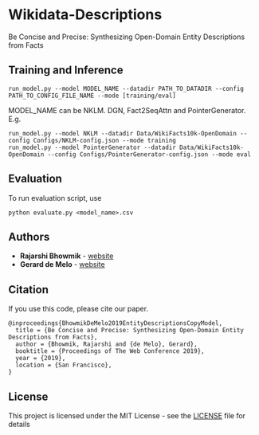 # Wikidata-Descriptions
Be Concise and Precise: Synthesizing Open-Domain Entity Descriptions from Facts

## Training and Inference
```
run_model.py --model MODEL_NAME --datadir PATH_TO_DATADIR --config PATH_TO_CONFIG_FILE_NAME --mode [training/eval]
```
MODEL_NAME can be NKLM. DGN, Fact2SeqAttn and PointerGenerator. E.g.
```
run_model.py --model NKLM --datadir Data/WikiFacts10k-OpenDomain --config Configs/NKLM-config.json --mode training
run_model.py --model PointerGenerator --datadir Data/WikiFacts10k-OpenDomain --config Configs/PointerGenerator-config.json --mode eval

```
## Evaluation

To run evaluation script, use

```
python evaluate.py <model_name>.csv
```

## Authors

* **Rajarshi Bhowmik**  - [website](https://kingsaint.github.io)
* **Gerard de Melo** - [website](http://gerard.demelo.org)

## Citation

If you use this code, please cite our paper.

```
@inproceedings{BhowmikDeMelo2019EntityDescriptionsCopyModel,
  title = {Be Concise and Precise: Synthesizing Open-Domain Entity Descriptions from Facts},
  author = {Bhowmik, Rajarshi and {de Melo}, Gerard},
  booktitle = {Proceedings of The Web Conference 2019},
  year = {2019},
  location = {San Francisco},
}
```

## License

This project is licensed under the MIT License - see the [LICENSE](LICENSE) file for details
